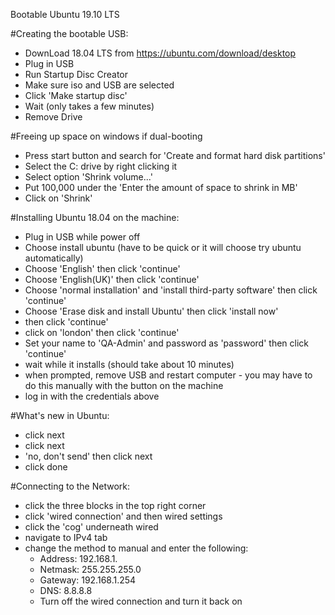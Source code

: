 Bootable Ubuntu 19.10 LTS

#Creating the bootable USB:
* DownLoad 18.04 LTS from https://ubuntu.com/download/desktop
* Plug in USB
* Run Startup Disc Creator
* Make sure iso and USB are selected
* Click 'Make startup disc'
* Wait (only takes a few minutes)
* Remove Drive

#Freeing up space on windows if dual-booting
* Press start button and search for 'Create and format hard disk partitions'
* Select the C: drive by right clicking it
* Select option 'Shrink volume...'
* Put 100,000 under the 'Enter the amount of space to shrink in MB'
* Click on 'Shrink'

#Installing Ubuntu 18.04 on the machine:
* Plug in USB while power off
* Choose install ubuntu (have to be quick or it will choose try ubuntu automatically)
* Choose 'English' then click 'continue'
* Choose 'English(UK)' then click 'continue'
* Choose 'normal installation' and 'install third-party software' then click 'continue'
* Choose 'Erase disk and install Ubuntu' then click 'install now'
* then click 'continue'
* click on 'london' then click 'continue'
* Set your name to 'QA-Admin' and password as 'password' then click 'continue'
* wait while it installs (should take about 10 minutes)
* when prompted, remove USB and restart computer - you may have to do this manually with the button on the machine
* log in with the credentials above

#What's new in Ubuntu:
* click next
* click next
* 'no, don't send' then click next
* click done

#Connecting to the Network: 
* click the three blocks in the top right corner
* click 'wired connection' and then wired settings
* click the 'cog' underneath wired
* navigate to IPv4 tab
* change the method to manual and enter the following:
	* Address: 192.168.1.<ask your trainer for a number to put here>
	* Netmask: 255.255.255.0
	* Gateway: 192.168.1.254
	* DNS: 8.8.8.8
	* Turn off the wired connection and turn it back on
